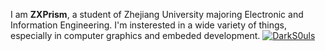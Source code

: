 I am **ZXPrism**, a student of Zhejiang University majoring Electronic and Information Engineering.
I'm insterested in a wide variety of things, especially in computer graphics and embeded development.
[![DarkS0uls](https://img.shields.io/badge/DarkS0uls-PUPIL_1201-008000?style=for-the-badge)](https://codeforces.com/profile/DarkS0uls)
